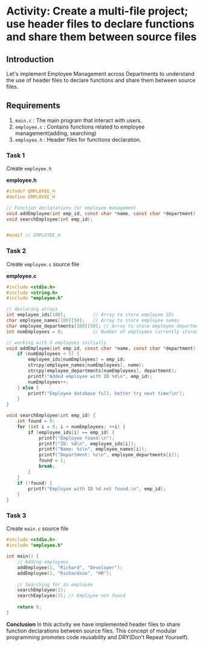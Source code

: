 # Activity: Create a multi-file project; use header files to declare functions and share them between source files 

## Introduction

Let's implement Employee Management across Departments to understand the use of header files to declare functions and share them between source files.

## Requirements

1. `main.c` : The main program that interact with users.
2. `employee.c` : Contains functions related to employee management(adding, searching)
3. `employee.h`  : Header files for functions declaration.

### Task 1

Create `employee.h`

**employee.h**
```c
#ifndef EMPLOYEE_H
#define EMPLOYEE_H

// Function declarations for employee management
void addEmployee(int emp_id, const char *name, const char *department);
void searchEmployee(int emp_id);


#endif // EMPLOYEE_H
```
### Task 2

Create `employee.c` source file

**employee.c**
```c
#include <stdio.h>
#include <string.h>
#include "employee.h"

// declaring arrays
int employee_ids[100];          // Array to store employee IDs
char employee_names[100][50];   // Array to store employee names
char employee_departments[100][50]; // Array to store employee departments
int numEmployees = 0;           // Number of employees currently stored

// working with 5 employees initially 
void addEmployee(int emp_id, const char *name, const char *department) {
    if (numEmployees < 5) {
        employee_ids[numEmployees] = emp_id;
        strcpy(employee_names[numEmployees], name);
        strcpy(employee_departments[numEmployees], department);
        printf("Added employee with ID %d\n", emp_id);
        numEmployees++;
    } else {
        printf("Employee database full, better try next time!\n");
    }
}

void searchEmployee(int emp_id) {
    int found = 0;
    for (int i = 0; i < numEmployees; ++i) {
        if (employee_ids[i] == emp_id) {
            printf("Employee found:\n");
            printf("ID: %d\n", employee_ids[i]);
            printf("Name: %s\n", employee_names[i]);
            printf("Department: %s\n", employee_departments[i]);
            found = 1;
            break;
        }
    }
    if (!found) {
        printf("Employee with ID %d not found.\n", emp_id);
    }
}
```

### Task 3

Create `main.c` source file

```c
#include <stdio.h>
#include "employee.h"

int main() {
    // Adding employees
    addEmployee(1, "Richard", "Developer");
    addEmployee(2, "Richardson", "HR");
    
    // Searching for an employee
    searchEmployee(1);
    searchEmployee(3); // Employee not found
    
    return 0;
}
```
**Conclusion**
In this activity we have implemented header files to share function declarations between source files. This concept of modular programming promotes code reusability and DRY(Don't Repeat Yourself).
